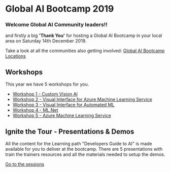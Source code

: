 # Global AI Bootcamp 2019 

### Welcome Global AI Community leaders!!
and firstly a big **'Thank You'** for hosting a Global AI Bootcamp in your local area on Saturday 14th December 2019.

Take a look at all the communities also getting involved: [Global AI Bootcamp Locations](https://globalai.community/global-ai-bootcamp/)


## Workshops
This year we have 5 workshops for you.
- [Workshop 1 - Custom Vision AI](https://github.com/GlobalAICommunity/GlobalAIBootcamp-2019-Workshops/tree/master/Workshop%201%20Custom%20Vision%20AI/README.md)
- [Workshop 2 - Visual Interface for Azure Machine Learning Service](https://github.com/GlobalAICommunity/GlobalAIBootcamp-2019-Workshops/tree/master/Workshop%202%20Visual%20Interface)
- [Workshop 3 - Visual Interface for Automated ML](https://github.com/GlobalAICommunity/GlobalAIBootcamp-2019-Workshops/tree/master/Workshop%203%20AutoML)
- [Workshop 4 - ML.Net](https://github.com/GlobalAICommunity/Workshop-MLNet)
- [Workshop 5 - Azure Machine Learning Service](https://github.com/GlobalAICommunity/Workshop-AMLS)



## Ignite the Tour - Presentations & Demos
All the content for the Learning path "Developers Guide to AI" is made available for you to deliver at the bootcamp. There are 5 presentations with train the trainers resources and all the materials needed to setup the demos.

[Go to the sessions](ignite-the-tour.md)
